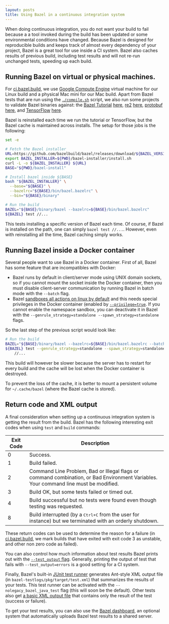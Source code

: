 ```yaml
---
layout: posts
title: Using Bazel in a continuous integration system
---
```


When doing continuous integration, you do not want your build to fail because a
a tool invoked during the build has been updated or some environmental
conditions have changed. Because Bazel is designed for reproducible builds and
keeps track of almost every dependency of your project, Bazel is a great tool
for use inside a CI system. Bazel also caches results of previous build,
including test results and will not re-run unchanged tests, speeding up each
build.

## Running Bazel on virtual or physical machines.

For [ci.bazel.build](http://ci.bazel.build), we use
[Google Compute Engine](https://cloud.google.com/compute/) virtual machine for
our Linux build and a physical Mac mini for our Mac build. Apart from Bazel
tests that are run using the
[`./compile.sh`](https://github.com/bazelbuild/bazel/blob/master/compile.sh)
script, we also run some projects to validate Bazel binaries against: the
[Bazel Tutorial](https://github.com/bazelbuild/examples/tree/master/tutorial)
[here](http://ci.bazel.build/job/Tutorial/),
[re2](https://github.com/google/re2) [here](http://ci.bazel.build/job/re2/),
[protobuf](https://github.com/google/protobuf)
[here](http://ci.bazel.build/job/protobuf/), and
[TensorFlow](https://www.tensorflow.org)
[here](http://ci.bazel.build/job/TensorFlow/).

Bazel is reinstalled each time we run the tutorial or TensorFlow, but the Bazel
cache is maintained across installs. The setup for those jobs is the following:

```bash
set -e

# Fetch the Bazel installer
URL=https://github.com/bazelbuild/bazel/releases/download/${BAZEL_VERSION}/bazel-${BAZEL_VERSION}-installer-${INSTALLER_PLATFORM}.sh
export BAZEL_INSTALLER=${PWD}/bazel-installer/install.sh
curl -L -o ${BAZEL_INSTALLER} ${URL}
BASE="${PWD}/bazel-install"

# Install bazel inside ${BASE}
bash "${BAZEL_INSTALLER}" \
  --base="${BASE}" \
  --bazelrc="${BASE}/bin/bazel.bazelrc" \
  --bin="${BASE}/binary"

# Run the build
BAZEL="${BASE}/binary/bazel --bazelrc=${BASE}/bin/bazel.bazelrc"
${BAZEL} test //...
```

This tests installing a specific version of Bazel each time. Of course, if
Bazel is installed on the path, one can simply `bazel test //...`. However,
even with reinstalling all the time, Bazel caching simply works.


## Running Bazel inside a Docker container

Several people want to use Bazel in a Docker container. First of all, Bazel
has some feature that are incompatibles with Docker:

- Bazel runs by default in client/server mode using UNIX domain sockets, so if
  you cannot mount the socket inside the Docker container, then you must disable
  client-server communication by running Bazel in batch mode with the `--batch`
  flag.
- Bazel [sandboxes all actions on linux by default](http://bazel.build/blog/2015/09/11/sandboxing.html)
  and this needs special privileges in the Docker container (enabled by
  [`--privilege=true`](https://docs.docker.com/engine/reference/run/#runtime-privilege-linux-capabilities-and-lxc-configuration).
  If you cannot enable the namespace sandbox, you can deactivate it in Bazel
  with the `--genrule_strategy=standalone --spawn_strategy=standalone` flags.

So the last step of the previous script would look like:

```bash
# Run the build
BAZEL="${BASE}/binary/bazel --bazelrc=${BASE}/bin/bazel.bazelrc --batch"
${BAZEL} test --genrule_strategy=standalone --spawn_strategy=standalone \
    //...
```

This build will however be slower because the server has to restart for every
build and the cache will be lost when the Docker container is destroyed.

To prevent the loss of the cache, it is better to mount a persistent volume for
`~/.cache/bazel` (where the Bazel cache is stored).


## Return code and XML output

A final consideration when setting up a continuous integration system is getting
the result from the build. Bazel has the following interesting exit codes when
using `test` and `build` commands:

<table class="table table-condensed table-striped">
  <thead>
    <tr>
      <th>Exit Code</th>
      <th>Description</th>
    </tr>
  </thead>
  <tbody>
    <tr>
      <td>0</td>
      <td>Success.</td>
    </tr>
    <tr>
      <td>1</td>
      <td>Build failed.</td>
    </tr>
    <tr>
      <td>2</td>
      <td>
        Command Line Problem, Bad or Illegal flags or command combination, or
        Bad Environment Variables. Your command line must be modified.
      </td>
    </tr>
    <tr>
      <td>3</td>
      <td>Build OK, but some tests failed or timed out.</td>
    </tr>
    <tr>
      <td>4</td>
      <td>
        Build successful but no tests were found even though testing was
        requested.
      </td>
    </tr>
    <tr>
      <td>8</td>
      <td>
        Build interrupted (by a <kbd><kbd>Ctrl</kbd>+<kbd>C</kbd></kbd> from the
        user for instance) but we terminated with an orderly shutdown.
      </td>
    </tr>
  </tbody>
</table>

These return codes can be used to determine the reason for a failure
(in [ci.bazel.build](http://ci.bazel.build), we mark builds that have exited with exit
code 3 as unstable, and other non zero code as failed).

You can also control how much information about test results Bazel prints out
with the [`--test_output` flag](http://bazel.build/docs/bazel-user-manual.html#flag--test_output).
Generally, printing the output of test that fails with `--test_output=errors` is
a good setting for a CI system.

Finally, Bazel's built-in [JUnit test runner](https://github.com/bazelbuild/bazel/blob/master/src/java_tools/junitrunner)
generates Ant-style XML output file (in `bazel-testlogs/pkg/target/test.xml`)
that summarizes the results of your tests. This test runner can be activated
with the `--nolegacy_bazel_java_test` flag (this will soon be the default).
Other tests also get [a basic XML output file](https://github.com/bazelbuild/bazel/blob/master/tools/test/test-setup.sh#L54)
that contains only the result of the test (success or failure).

To get your test results, you can also use the
[Bazel dashboard](http://bazel.build/blog/2015/07/29/dashboard-dogfood.html),
an optional system that automatically uploads Bazel test results to a shared
server.
